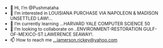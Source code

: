- 👋 Hi, I’m @Pushmataha
- 👀 I’m interested in LOUISIANA PURCHASE VIA NAPOLEON & MADISON UNSETTLED LAW!...
- 🌱 I’m currently learning ...HARVARD YALE COMPUTER SCIENCE 50
- 💞️ I’m looking to collaborate on ..ENVIRONMENT-RESTORATION GULF-OF-MEXICO-ST.LAWERENCE SEAWAY!.
- 📫 How to reach me ...jamerson.rickey@yahoo.com

<!---
Pushmataha/Pushmataha is a ✨ special ✨ repository because its `README.md` (this file) appears on your GitHub profile.
You can click the Preview link to take a look at your changes.
--->
